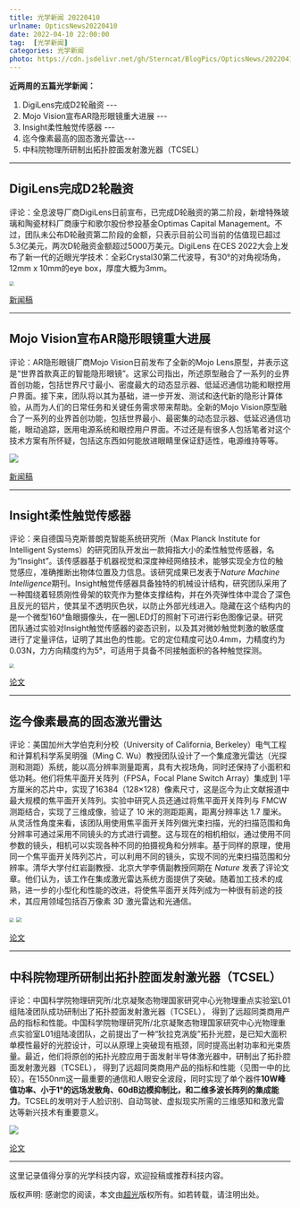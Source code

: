 ```yaml
---
title: 光学新闻 20220410
urlname: OpticsNews20220410
date: 2022-04-10 22:00:00
tag:  [光学新闻]
categories: 光学新闻
photo: https://cdn.jsdelivr.net/gh/Sterncat/BlogPics/OpticsNews/20220410/2-1.jpg
---
```


**近两周的五篇光学新闻：**

1.  DigiLens完成D2轮融资 --- 
2.  Mojo Vision宣布AR隐形眼镜重大进展 ---
3.  Insight柔性触觉传感器 ---
4.  迄今像素最高的固态激光雷达--- 
5.  中科院物理所研制出拓扑腔面发射激光器（TCSEL）

<!--more-->

-----
## DigiLens完成D2轮融资

评论：全息波导厂商DigiLens日前宣布，已完成D轮融资的第二阶段，新增特殊玻璃和陶瓷材料厂商康宁和歌尔股份参投基金Optimas Capital Management。不过，团队未公布D轮融资第二阶段的金额，只表示目前公司当前的估值现已超过5.3亿美元，两次D轮融资金额超过5000万美元。DigiLens 在CES 2022大会上发布了新一代的近眼光学技术：全彩Crystal30第二代波导，有30°的对角视场角，12mm x 10mm的eye box，厚度大概为3mm。

<img src="https://cdn.jsdelivr.net/gh/Sterncat/BlogPics/OpticsNews/20220410/1.jpg" style="zoom:50%;" />

[新闻稿](https://www.digilens.com/pr-seriesd-closed/)

-----
## Mojo Vision宣布AR隐形眼镜重大进展

评论：AR隐形眼镜厂商Mojo Vision日前发布了全新的Mojo Lens原型，并表示这是“世界首款真正的智能隐形眼镜”。这家公司指出，所述原型融合了一系列的业界首创功能，包括世界尺寸最小、密度最大的动态显示器、低延迟通信功能和眼控用户界面。接下来，团队将以其为基础，进一步开发、测试和迭代新的隐形计算体验，从而为人们的日常任务和关键任务需求带来帮助。全新的Mojo Vision原型融合了一系列的业界首创功能，包括世界最小、最密集的动态显示器、低延迟通信功能，眼动追踪，医用电源系统和眼控用户界面。不过还是有很多人包括笔者对这个技术方案有所怀疑，包括这东西如何能放进眼睛里保证舒适性，电源维持等等。

![](https://cdn.jsdelivr.net/gh/Sterncat/BlogPics/OpticsNews/20220410/2-1.jpg)

[新闻稿](https://www.mojo.vision/news/we-have-reached-a-significant-milestone-blog)

-----
## Insight柔性触觉传感器

评论：来自德国马克斯普朗克智能系统研究所（Max Planck Institute for Intelligent Systems）的研究团队开发出一款拇指大小的柔性触觉传感器，名为“Insight”。该传感器基于机器视觉和深度神经网络技术，能够实现全方位的触觉感应，准确推断出物体位置及力信息。该研究成果已发表于*Nature Machine Intelligence*期刊。Insight触觉传感器具备独特的机械设计结构，研究团队采用了一种围绕着轻质刚性骨架的软壳作为整体支撑结构，并在外壳弹性体中混合了深色且反光的铝片，使其呈不透明灰色状，以防止外部光线进入。隐藏在这个结构内的是一个微型160°鱼眼摄像头，在一圈LED灯的照射下可进行彩色图像记录。研究团队通过实验对Insight触觉传感器的姿态识别，以及其对微妙触觉刺激的敏感度进行了定量评估，证明了其出色的性能。它的定位精度可达0.4mm，力精度约为0.03N，力方向精度约为5°，可适用于具备不同接触面积的各种触觉探测。

<img src="https://cdn.jsdelivr.net/gh/Sterncat/BlogPics/OpticsNews/20220410/3.webp" style="zoom:50%;" />



[论文](https://www.nature.com/articles/s42256-021-00439-3)

-----
## 迄今像素最高的固态激光雷达

评论：美国加州大学伯克利分校（University of California, Berkeley）电气工程和计算机科学系吴明强（Ming C. Wu）教授团队设计了一个集成激光雷达（光探测和测距）系统，能以高分辨率测量距离，具有大视场角，同时还保持了小面积和低功耗。他们将焦平面开关阵列（FPSA，Focal Plane Switch Array）集成到 1平方厘米的芯片中，实现了16384（128×128）像素尺寸，这是迄今为止文献报道中最大规模的焦平面开关阵列。实验中研究人员还通过将焦平面开关阵列与 FMCW 测距结合，实现了三维成像，验证了 10 米的测距距离，距离分辨率达 1.7 厘米。从灵活性角度来看，该团队用使用焦平面开关阵列做光束扫描，光的扫描范围和角分辨率可通过采用不同镜头的方式进行调整。这与现在的相机相似，通过使用不同参数的镜头，相机可以实现各种不同的拍摄视角和分辨率。基于同样的原理，使用同一个焦平面开关阵列芯片，可以利用不同的镜头，实现不同的光束扫描范围和分辨率。清华大学付红岩副教授、北京大学李倩副教授同期在 *Nature* 发表了评论文章。他们认为，该工作在集成激光雷达系统方面提供了突破。随着加工技术的成熟，进一步的小型化和性能的改进，将使焦平面开关阵列成为一种很有前途的技术，其应用领域包括百万像素 3D 激光雷达和光通信。

<img src="https://cdn.jsdelivr.net/gh/Sterncat/BlogPics/OpticsNews/20220410/4-1.png" style="zoom:50%;" />

<img src="https://cdn.jsdelivr.net/gh/Sterncat/BlogPics/OpticsNews/20220410/4-2.png" style="zoom:60%;" />

[论文](https://www.nature.com/articles/s41586-022-04415-8)

-----
## 中科院物理所研制出拓扑腔面发射激光器（TCSEL）

评论：中国科学院物理研究所/北京凝聚态物理国家研究中心光物理重点实验室L01组陆凌团队成功研制出了拓扑腔面发射激光器（TCSEL）， 得到了远超同类商用产品的指标和性能。中国科学院物理研究所/北京凝聚态物理国家研究中心光物理重点实验室L01组陆凌团队，之前提出了一种“狄拉克涡旋”拓扑光腔，是已知大面积单模性最好的光腔设计，可以从原理上突破现有瓶颈，同时提高出射功率和光束质量。最近，他们将原创的拓扑光腔应用于面发射半导体激光器中，研制出了拓扑腔面发射激光器（TCSEL）， 得到了远超同类商用产品的指标和性能（见图一中的比较）。在1550nm这一最重要的通信和人眼安全波段，同时实现了单个器件**10W峰值功率、小于1°的远场发散角、60dB边模抑制比，和二维多波长阵列的集成能力**。TCSEL的发明对于人脸识别、自动驾驶、虚拟现实所需的三维感知和激光雷达等新兴技术有重要意义。

![](https://cdn.jsdelivr.net/gh/Sterncat/BlogPics/OpticsNews/20220410/5.webp)

[论文](https://www.nature.com/articles/s41566-022-00972-6)

-----

这里记录值得分享的光学科技内容，欢迎投稿或推荐科技内容。

版权声明: 感谢您的阅读，本文由[超光](https://faster-than-light.net/)版权所有。如若转载，请注明出处。



